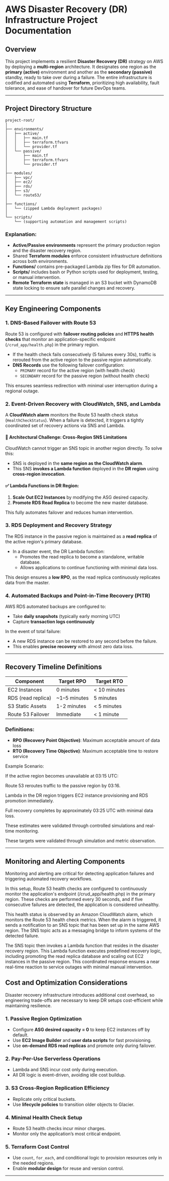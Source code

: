 # AWS Disaster Recovery (DR) Infrastructure Project Documentation

## Overview
This project implements a resilient **Disaster Recovery (DR)** strategy on AWS by deploying a **multi-region** architecture. It designates one region as the **primary (active)** environment and another as the **secondary (passive)** standby, ready to take over during a failure. The entire infrastructure is codified and automated using **Terraform**, prioritizing high availability, fault tolerance, and ease of handover for future DevOps teams.

---

## Project Directory Structure

```
project-root/
│
├── environments/
│   ├── active/
│   │   ├── main.tf
│   │   ├── terraform.tfvars
│   │   └── provider.tf
│   └── passive/
│       ├── main.tf
│       ├── terraform.tfvars
│       └── provider.tf
│
├── modules/
│   ├── vpc/
│   ├── ec2/
│   ├── rds/
│   ├── s3/
│   └── route53/
│
├── functions/
│   └── (zipped Lambda deployment packages)
│
└── scripts/
    └── (supporting automation and management scripts)
```

### Explanation:
- **Active/Passive environments** represent the primary production region and the disaster recovery region.
- Shared **Terraform modules** enforce consistent infrastructure definitions across both environments.
- **Functions/** contains pre-packaged Lambda zip files for DR automation.
- **Scripts/** includes bash or Python scripts used for deployment, testing, or manual intervention.
- **Remote Terraform state** is managed in an S3 bucket with DynamoDB state locking to ensure safe parallel changes and recovery.

---

## Key Engineering Components

### 1. **DNS-Based Failover with Route 53**
Route 53 is configured with **failover routing policies** and **HTTPS health checks** that monitor an application-specific endpoint (`/crud_app/health.php`) in the primary region.

- If the health check fails consecutively (5 failures every 30s), traffic is rerouted from the active region to the passive region automatically.
- **DNS Records** use the following failover configuration:
  - `PRIMARY` record for the active region (with health check)
  - `SECONDARY` record for the passive region (without health check)

This ensures seamless redirection with minimal user interruption during a regional outage.

### 2. **Event-Driven Recovery with CloudWatch, SNS, and Lambda**
A **CloudWatch alarm** monitors the Route 53 health check status (`HealthCheckStatus`). When a failure is detected, it triggers a tightly coordinated set of recovery actions via SNS and Lambda.

#### 🔧 Architectural Challenge: Cross-Region SNS Limitations
CloudWatch cannot trigger an SNS topic in another region directly. To solve this:
- SNS is deployed in the **same region as the CloudWatch alarm**.
- This SNS **invokes a Lambda function** deployed in the **DR region** using **cross-region invocation**.

#### ✅ Lambda Functions in DR Region:
1. **Scale Out EC2 Instances** by modifying the ASG desired capacity.
2. **Promote RDS Read Replica** to become the new master database.

This fully automates failover and reduces human intervention.

### 3. **RDS Deployment and Recovery Strategy**
The RDS instance in the passive region is maintained as a **read replica** of the active region's primary database.

- In a disaster event, the DR Lambda function:
  - Promotes the read replica to become a standalone, writable database.
  - Allows applications to continue functioning with minimal data loss.

This design ensures a **low RPO**, as the read replica continuously replicates data from the master.

### 4. **Automated Backups and Point-in-Time Recovery (PITR)**
AWS RDS automated backups are configured to:
- Take **daily snapshots** (typically early morning UTC)
- Capture **transaction logs continuously**

In the event of total failure:
- A new RDS instance can be restored to any second before the failure.
- This enables **precise recovery** with almost zero data loss.

---

## Recovery Timeline Definitions

| Component         | Target RPO       | Target RTO         |
|-------------------|------------------|--------------------|
| EC2 Instances     | 0 minutes        | < 10 minutes       |
| RDS (read replica)| ~1–5 minutes     | 5 minutes          |
| S3 Static Assets  | 1-2 minutes      | < 5 minutes        |
| Route 53 Failover | Immediate        | < 1 minute         |

### Definitions:
- **RPO (Recovery Point Objective)**: Maximum acceptable amount of data loss
- **RTO (Recovery Time Objective)**: Maximum acceptable time to restore service

Example Scenario:

If the active region becomes unavailable at 03:15 UTC:

Route 53 reroutes traffic to the passive region by 03:16.

Lambda in the DR region triggers EC2 instance provisioning and RDS promotion immediately.

Full recovery completes by approximately 03:25 UTC with minimal data loss.

These estimates were validated through controlled simulations and real-time monitoring.


These targets were validated through simulation and metric observation.

---

## Monitoring and Alerting Components

Monitoring and alerting are critical for detecting application failures and triggering automated recovery workflows.

In this setup, Route 53 health checks are configured to continuously monitor the application's endpoint (/crud_app/health.php) in the primary region. These checks are performed every 30 seconds, and if five consecutive failures are detected, the application is considered unhealthy.

This health status is observed by an Amazon CloudWatch alarm, which monitors the Route 53 health check metrics. When the alarm is triggered, it sends a notification to an SNS topic that has been set up in the same AWS region. The SNS topic acts as a messaging bridge to inform systems of the detected failure.

The SNS topic then invokes a Lambda function that resides in the disaster recovery region. This Lambda function executes predefined recovery logic, including promoting the read replica database and scaling out EC2 instances in the passive region. This coordinated response ensures a near real-time reaction to service outages with minimal manual intervention.

## Cost and Optimization Considerations

Disaster recovery infrastructure introduces additional cost overhead, so engineering trade-offs are necessary to keep DR setups cost-efficient while maintaining resilience.

### 1. **Passive Region Optimization**
- Configure **ASG desired capacity = 0** to keep EC2 instances off by default.
- Use **EC2 Image Builder** and **user data scripts** for fast provisioning.
- Use **on-demand RDS read replicas** and promote only during failover.

### 2. **Pay-Per-Use Serverless Operations**
- Lambda and SNS incur cost only during execution.
- All DR logic is event-driven, avoiding idle cost buildup.

### 3. **S3 Cross-Region Replication Efficiency**
- Replicate only critical buckets.
- Use **lifecycle policies** to transition older objects to Glacier.

### 4. **Minimal Health Check Setup**
- Route 53 health checks incur minor charges.
- Monitor only the application’s most critical endpoint.

### 5. **Terraform Cost Control**
- Use `count`, `for_each`, and conditional logic to provision resources only in the needed regions.
- Enable **modular design** for reuse and version control.

---

